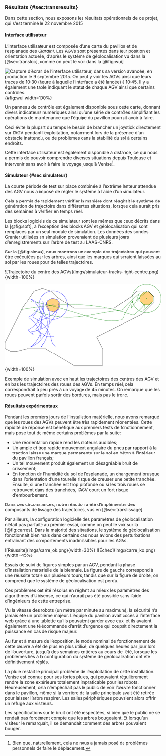### Résultats {#sec:transresults}

Dans cette section, nous exposons les résultats opérationnels de ce projet, qui s’est terminé le 22 novembre 2015.

#### Interface utilisateur

L’interface utilisateur est composée d’une carte du pavillon et de l’esplanade des *Giardini*. Les AGVs sont présentés
dans leur position et orientation actuelle, d’après le système de géolocalisation vu dans la [@sec:transloc], comme on
peut le voir dans la [@fig:wui].

![Capture d’écran de l’interface utilisateur, dans sa version avancée, en production le 9 septembre 2015. On peut y
voir les AGVs ainsi que leurs traces de 10:30 (heure à laquelle l’interface a été lancée) à 10:45. Il y a également une
table indiquant le statut de chaque AGV ainsi que certains contrôles.](imgs/real_sim.png){#fig:wui width=100%}

Un panneau de contrôle est également disponible sous cette carte, donnant divers indicateurs numériques ainsi qu’une
série de contrôles simplifiant les opérations de maintenance que l’équipe du pavillon pourrait avoir à faire.

Ceci évite la plupart du temps le besoin de brancher un joystick directement sur l’AGV pendant l’exploitation,
notamment lors de la présence d’un obstacle inattendu, ou de problèmes dans la stabilité du sol à certains endroits.

Cette interface utilisateur est également disponible à distance, ce qui nous a permis de pouvoir comprendre diverses
situations depuis Toulouse et intervenir sans avoir à faire le voyage jusqu’à Venise[^9].

[^9]: Bien que, naturellement, cela ne nous a jamais posé de problèmes personnels de faire le déplacement.

#### Simulateur {#sec:simulateur}

La courte période de test sur place combinée à l’extrême lenteur attendue des AGV nous a imposé de régler le système à
l’aide d’un simulateur.

Cela a permis de rapidement vérifier la manière dont réagirait le système de génération de trajectoire dans différentes
situations, lorsque cela aurait pris des semaines à vérifier en temps réel.

Les blocks logiciels de ce simulateur sont les mêmes que ceux décrits dans la [@fig:soft], à l’exception des blocks AGV
et géolocalisation qui sont remplacés par un seul module de simulation. Les données des sondes Granier utilisées en
simulation provenaient de plusieurs jours d’enregistrements sur l’arbre de test au LAAS-CNRS.

Sur la [@fig:simus], nous montrons un exemple des trajectoires qui peuvent être exécutées par les arbres, ainsi que les
marques qui seraient laissées au sol par les roues pour de telles trajectoires.

<div id="fig:simus">
![Trajectoire du centre des AGVs](imgs/simulateur-tracks-right-centre.png){width=100%}

![Trajectoire des roues des AGVs](imgs/simulateur-tracks-right.png){width=100%}

Exemple de simulation avec en haut les trajectoires des centres des AGV et en bas les trajectoires des roues des
AGVs. En temps réel, cela correspondrait à peu près à un voyage de 45 minutes. On remarque que les roues peuvent
parfois sortir des bordures, mais pas le tronc.
</div>

#### Résultats expérimentaux

Pendant les premiers jours de l’installation matérielle, nous avons remarqué que les roues des AGVs peuvent être très
rapidement réorientées. Cette rapidité de réponse est bénéfique aux premiers tests de fonctionnement, mais pose tout de
même certains problèmes par la suite:

- Une réorientation rapide rend les moteurs audibles;
- Un ample et trop rapide mouvement angulaire du pneu par rapport à la traction laisse une marque permanente sur le sol
  en béton à l’intérieur du pavillon français;
- Un tel mouvement produit également un désagréable bruit de crissement;
- En fonction de l’humidité du sol de l’esplanade, un changement brusque dans l’orientation d’une tourelle risque de
  creuser une petite tranchée. Ensuite, si une tranchée est trop profonde ou si les trois roues se retrouvent dans des
  tranchées, l’AGV court un fort risque d’embourbement.

Dans ces circonstances, notre réaction a été d’implémenter des composants de lissage des trajectoires, vus en
[@sec:translissage].

Par ailleurs, la configuration logicielle des paramètres de géolocalisation n’était pas parfaite au premier essai,
comme on peut le voir sur la [@fig:carres]. Dans la majorité des situations, le système de géolocalisation fonctionnait
bien mais dans certains cas nous avions des perturbations entraînant des comportements inadmissibles pour les AGVs.

<div id="fig:carres">
![Réussite](imgs/carre_ok.png){width=30%}
![Échec](imgs/carre_ko.png){width=45%}

Essais de suivi de figures simples par un AGV, pendant la phase d’installation matérielle de la biennale. La figure de
gauche correspond à une réussite totale sur plusieurs tours, tandis que sur la figure de droite, on comprend que le
système de géolocalisation est perdu.
</div>

Ces problèmes ont été résolus en réglant au mieux les paramètres des algorithmes d’Ubisense, ce qui n’aurait pas été
possible sans l’aide d’ingénieurs de cette entreprise.

Vu la vitesse des robots (un mètre par minute au maximum), la sécurité n’a jamais été un problème majeur. L’équipe
du pavillon avait accès à l’interface web grâce à une tablette qu’ils pouvaient garder avec eux, et ils avaient
également une télécommande d’arrêt d’urgence qui coupait directement la puissance en cas de risque majeur.

Au fur et à mesure de l’exposition, le mode nominal de fonctionnement de cette œuvre a été de plus en plus utilisé, de
quelques heures par jour lors de l’ouverture, jusqu’à des semaines entières au cours de l’été, lorsque les problèmes
liés à la configuration du système de géolocalisation ont été définitivement réglés.

La pluie restait le principal problème de l’exploitation de cette installation. Venise est connue pour ses fortes
pluies, qui pouvaient régulièrement rendre la zone extérieure totalement impraticable pour les robots.  Heureusement,
cela n’empêchait pas le public de voir l’œuvre fonctionner dans le pavillon, même si la verrière de la salle principale
avait été retirée pour laisser l’arbre respirer. Les salles périphériques pouvaient alors offrir un refuge aux
visiteurs.

Les spécifications sur le bruit ont été respectées, si bien que le public ne se rendait pas forcément compte que les
arbres bougeaient. Et lorsqu’un visiteur le remarquait, il se demandait comment des arbres pouvaient bouger.
